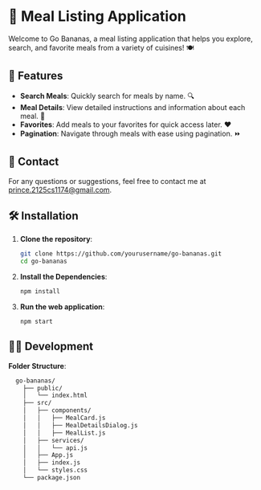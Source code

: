# 🍌 Meal Listing Application

Welcome to Go Bananas, a meal listing application that helps you explore, search, and favorite meals from a variety of cuisines! 🍽️

## 🚀 Features

- **Search Meals**: Quickly search for meals by name. 🔍
- **Meal Details**: View detailed instructions and information about each meal. 📄
- **Favorites**: Add meals to your favorites for quick access later. ❤️
- **Pagination**: Navigate through meals with ease using pagination. ⏩

##  📧 Contact
For any questions or suggestions, feel free to contact me at prince.2125cs1174@gmail.com.


## 🛠️ Installation

1. **Clone the repository**:
   ```sh
   git clone https://github.com/yourusername/go-bananas.git
   cd go-bananas
2. **Install the Dependencies**:
   ```sh
   npm install
3. **Run the web application**:
   ```sh
   npm start

 ## 👨‍💻 Development

  **Folder Structure**:
   ```sh
     go-bananas/
       ├── public/
       │   └── index.html
       ├── src/
       │   ├── components/
       │   │   ├── MealCard.js
       │   │   ├── MealDetailsDialog.js
       │   │   ├── MealList.js
       │   ├── services/
       │   │   └── api.js
       │   ├── App.js
       │   ├── index.js
       │   └── styles.css
       └── package.json
